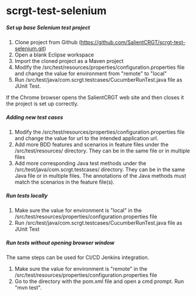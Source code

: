 # scrgt-test-selenium

##### Set up base Selenium test project #####
1) Clone project from Github (https://github.com/SalientCRGT/scrgt-test-selenium.git)
2) Open a blank Eclipse workspace
3) Import the cloned project as a Maven project
4) Modify the /src/test/resources/properties/configuration.properties file and change the value for environment from "remote" to "local"
5) Run /src/test/java/com.scrgt.testcases/CucumberRunTest.java file as JUnit Test.

If the Chrome browser opens the SalientCRGT web site and then closes it the project is set up correctly.

##### Adding new test cases #####
1) Modify the /src/test/resources/properties/configuration.properties file and change the value for url to the intended application url.
2) Add more BDD features and scenarios in feature files under the /src/test/resources/ directory. They can be in the same file or in multiple files
3) Add more corresponding Java test methods under the /src/test/java/com.scrgt.testcases/ directory. They can be in the same Java file or in multiple files. The annotations of the Java methods must match the scenarios in the feature file(s).

##### Run tests locally #####
1) Make sure the value for environment is "local" in the /src/test/resources/properties/configuration.properties file 
2) Run /src/test/java/com.scrgt.testcases/CucumberRunTest.java file as JUnit Test


##### Run tests without opening browser window #####
The same steps can be used for CI/CD Jenkins integration.
1) Make sure the value for environment is "remote" in the /src/test/resources/properties/configuration.properties file 
2) Go to the directory with the pom.xml file and open a cmd prompt. Run "mvn test".
